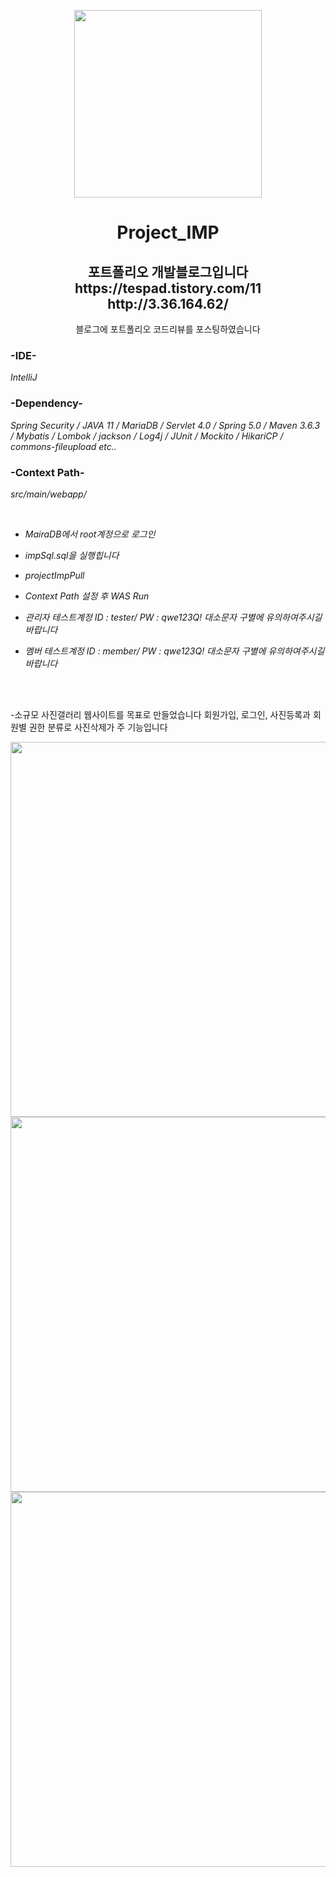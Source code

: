 <p align="center">
<img src="https://user-images.githubusercontent.com/74461921/105733503-f703d280-5f74-11eb-855d-5815213f08ba.png" width="300">
<h1 align="center">
Project_IMP
</h1>
<h2 align="center">
포트폴리오 개발블로그입니다<br>
https://tespad.tistory.com/11<br>
http://3.36.164.62/ 
</h2>
<p align="center">
블로그에 포트폴리오 코드리뷰를 포스팅하였습니다<br>

</p>
</p>


### -IDE-
*IntelliJ*

### -Dependency-
 *Spring Security / JAVA 11 / MariaDB / Servlet 4.0 / Spring 5.0 / Maven 3.6.3 / Mybatis / Lombok / jackson / Log4j / JUnit / Mockito / HikariCP / commons-fileupload etc..*

### -Context Path-
*src/main/webapp/*

<br>

+ *MairaDB에서 root계정으로 로그인*

+ *impSql.sql을 실행힙니다*

+ *projectImpPull*  

+ *Context Path 설정 후 WAS Run*

+ *관리자 테스트계정 ID : tester/ PW : qwe123Q! 대소문자 구별에 유의하여주시길 바랍니다*

+ *멤버 테스트계정 ID : member/ PW : qwe123Q! 대소문자 구별에 유의하여주시길 바랍니다*
<br>
<br>


<p>
 -소규모 사진갤러리 웹사이트를 목표로 만들었습니다
회원가입, 로그인, 사진등록과 회원별 권한 분류로 사진삭제가 주 기능입니다
</p>

<p align="center">
<img src="https://user-images.githubusercontent.com/74461921/105735586-37645000-5f77-11eb-8652-7310a173ee08.jpg" width="600">

<img src="https://user-images.githubusercontent.com/74461921/105735596-3af7d700-5f77-11eb-81b9-887343ecd010.jpg" width="600">

<img src="https://user-images.githubusercontent.com/74461921/105735614-40edb800-5f77-11eb-99ec-0233971d502a.jpg" width="600">
</p>



